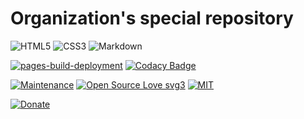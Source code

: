 # Organization's special repository

![HTML5](https://img.shields.io/badge/html5-%23E34F26.svg?style=for-the-badge&logo=html5&logoColor=white)
![CSS3](https://img.shields.io/badge/css3-%231572B6.svg?style=for-the-badge&logo=css3&logoColor=white)
![Markdown](https://img.shields.io/badge/markdown-%23000000.svg?style=for-the-badge&logo=markdown&logoColor=white)

[![pages-build-deployment](https://github.com/Pomodoro-Musei-di-Pesaro/.github/actions/workflows/pages/pages-build-deployment/badge.svg)](https://github.com/Pomodoro-Musei-di-Pesaro/.github/actions/workflows/pages/pages-build-deployment)
[![Codacy Badge](https://app.codacy.com/project/badge/Grade/66f4c3dfb37b447cbcf5d941175d42c5)](https://app.codacy.com/gh/Pomodoro-Musei-di-Pesaro/.github/dashboard?utm_source=gh&utm_medium=referral&utm_content=&utm_campaign=Badge_grade)

[![Maintenance](https://img.shields.io/badge/Maintained%3F-yes-green.svg)](https://github.com/Pomodoro-Musei-di-Pesaro/.github)
[![Open Source Love svg3](https://badges.frapsoft.com/os/v3/open-source.svg?v=103)](https://github.com/Pomodoro-Musei-di-Pesaro/.github)
[![MIT](https://img.shields.io/badge/License-MIT-blue.svg)](https://opensource.org/license/mit)

[![Donate](https://img.shields.io/badge/PayPal-Donate%20to%20Author-blue.svg)](http://paypal.me/R0mb0)
